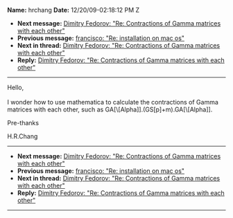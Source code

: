 **Name:** hrchang
**Date:** 12/20/09-02:18:12 PM Z

  - **Next message:** [Dimitry Fedorov: "Re: Contractions of Gamma
    matrices with each other"](0575.html)
  - **Previous message:** [francisco: "Re: installation on mac
    os"](0573.html)
  - **Next in thread:** [Dimitry Fedorov: "Re: Contractions of Gamma
    matrices with each other"](0575.html)
  - **Reply:** [Dimitry Fedorov: "Re: Contractions of Gamma matrices
    with each other"](0575.html)

-----

Hello,  
   
I wonder how to use mathematica to calculate the contractions of Gamma
matrices with each other, such as
GA[\\[Alpha]].(GS[p]+m).GA[\\[Alpha]].  

Pre-thanks  

H.R.Chang  

-----

  - **Next message:** [Dimitry Fedorov: "Re: Contractions of Gamma
    matrices with each other"](0575.html)
  - **Previous message:** [francisco: "Re: installation on mac
    os"](0573.html)
  - **Next in thread:** [Dimitry Fedorov: "Re: Contractions of Gamma
    matrices with each other"](0575.html)
  - **Reply:** [Dimitry Fedorov: "Re: Contractions of Gamma matrices
    with each other"](0575.html)

-----

